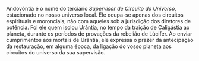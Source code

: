﻿Andovôntia é o nome do terciário <em>Supervisor de Circuito do Universo,</em> estacionado no nosso universo local. Ele ocupa-se apenas dos circuitos espirituais e moronciais, não com aqueles sob a jurisdição dos diretores de potência. Foi ele quem isolou Urântia, no tempo da traição de Caligástia ao planeta, durante os períodos de provações da rebelião de Lúcifer. Ao enviar cumprimentos aos mortais de Urântia, ele expressa o prazer da antecipação da restauração, em alguma época, da ligação do vosso planeta aos circuitos do universo da sua supervisão.